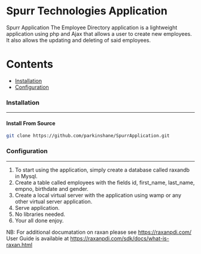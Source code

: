# Spurr Technologies Application

Spurr Application
The Employee Directory application is a lightweight application using php and Ajax that allows a user to create new employees. It also allows the updating and deleting of said employees.

Contents
========
 * [Installation](#installation)
 * [Configuration](#configuration)

### Installation
---

#### Install From Source

```bash
git clone https://github.com/parkinshane/SpurrApplication.git
```

### Configuration
---

1. To start using the application, simply create a database called raxandb in Mysql.
2. Create a table called employees with the fields id, first_name, last_name, empno, birthdate and gender.
3. Create a local virtual server with the application using wamp or any other virtual server application.
4. Serve application.
5. No libraries needed.
6. Your all done enjoy.

NB: For additional documatation on raxan please see https://raxanpdi.com/
User Guide is available at https://raxanpdi.com/sdk/docs/what-is-raxan.html

```
